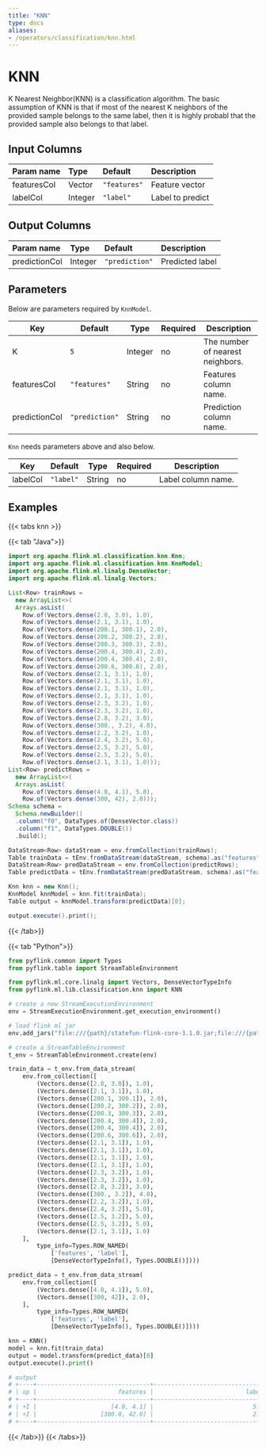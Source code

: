 ```yaml
---
title: "KNN"
type: docs
aliases:
- /operators/classification/knn.html
---
```

<!--
Licensed to the Apache Software Foundation (ASF) under one
or more contributor license agreements.  See the NOTICE file
distributed with this work for additional information
regarding copyright ownership.  The ASF licenses this file
to you under the Apache License, Version 2.0 (the
"License"); you may not use this file except in compliance
with the License.  You may obtain a copy of the License at

  http://www.apache.org/licenses/LICENSE-2.0

Unless required by applicable law or agreed to in writing,
software distributed under the License is distributed on an
"AS IS" BASIS, WITHOUT WARRANTIES OR CONDITIONS OF ANY
KIND, either express or implied.  See the License for the
specific language governing permissions and limitations
under the License.
-->

# KNN

K Nearest Neighbor(KNN) is a classification algorithm. The basic assumption of
KNN is that if most of the nearest K neighbors of the provided sample belongs to
the same label, then it is highly probabl that the provided sample also belongs
to that label.

## Input Columns

| Param name  | Type    | Default      | Description      |
| :---------- | :------ | :----------- | :--------------- |
| featuresCol | Vector  | `"features"` | Feature vector   |
| labelCol    | Integer | `"label"`    | Label to predict |

## Output Columns

| Param name    | Type    | Default        | Description     |
| :------------ | :------ | :------------- | :-------------- |
| predictionCol | Integer | `"prediction"` | Predicted label |

## Parameters

Below are parameters required by `KnnModel`.

| Key           | Default        | Type    | Required | Description                      |
| ------------- | -------------- | ------- | -------- | -------------------------------- |
| K             | `5`            | Integer | no       | The number of nearest neighbors. |
| featuresCol   | `"features"`   | String  | no       | Features column name.            |
| predictionCol | `"prediction"` | String  | no       | Prediction column name.          |

`Knn` needs parameters above and also below.

| Key      | Default   | Type   | Required | Description        |
| -------- | --------- | ------ | -------- | ------------------ |
| labelCol | `"label"` | String | no       | Label column name. |

## Examples

{{< tabs knn >}}

{{< tab "Java">}}
```java
import org.apache.flink.ml.classification.knn.Knn;
import org.apache.flink.ml.classification.knn.KnnModel;
import org.apache.flink.ml.linalg.DenseVector;
import org.apache.flink.ml.linalg.Vectors;

List<Row> trainRows =
  new ArrayList<>(
  Arrays.asList(
    Row.of(Vectors.dense(2.0, 3.0), 1.0),
    Row.of(Vectors.dense(2.1, 3.1), 1.0),
    Row.of(Vectors.dense(200.1, 300.1), 2.0),
    Row.of(Vectors.dense(200.2, 300.2), 2.0),
    Row.of(Vectors.dense(200.3, 300.3), 2.0),
    Row.of(Vectors.dense(200.4, 300.4), 2.0),
    Row.of(Vectors.dense(200.4, 300.4), 2.0),
    Row.of(Vectors.dense(200.6, 300.6), 2.0),
    Row.of(Vectors.dense(2.1, 3.1), 1.0),
    Row.of(Vectors.dense(2.1, 3.1), 1.0),
    Row.of(Vectors.dense(2.1, 3.1), 1.0),
    Row.of(Vectors.dense(2.1, 3.1), 1.0),
    Row.of(Vectors.dense(2.3, 3.2), 1.0),
    Row.of(Vectors.dense(2.3, 3.2), 1.0),
    Row.of(Vectors.dense(2.8, 3.2), 3.0),
    Row.of(Vectors.dense(300., 3.2), 4.0),
    Row.of(Vectors.dense(2.2, 3.2), 1.0),
    Row.of(Vectors.dense(2.4, 3.2), 5.0),
    Row.of(Vectors.dense(2.5, 3.2), 5.0),
    Row.of(Vectors.dense(2.5, 3.2), 5.0),
    Row.of(Vectors.dense(2.1, 3.1), 1.0)));
List<Row> predictRows =
  new ArrayList<>(
  Arrays.asList(
    Row.of(Vectors.dense(4.0, 4.1), 5.0),
    Row.of(Vectors.dense(300, 42), 2.0)));
Schema schema =
  Schema.newBuilder()
  .column("f0", DataTypes.of(DenseVector.class))
  .column("f1", DataTypes.DOUBLE())
  .build();

DataStream<Row> dataStream = env.fromCollection(trainRows);
Table trainData = tEnv.fromDataStream(dataStream, schema).as("features", "label");
DataStream<Row> predDataStream = env.fromCollection(predictRows);
Table predictData = tEnv.fromDataStream(predDataStream, schema).as("features", "label");

Knn knn = new Knn();
KnnModel knnModel = knn.fit(trainData);
Table output = knnModel.transform(predictData)[0];

output.execute().print();
```
{{< /tab>}}

{{< tab "Python">}}
```python
from pyflink.common import Types
from pyflink.table import StreamTableEnvironment

from pyflink.ml.core.linalg import Vectors, DenseVectorTypeInfo
from pyflink.ml.lib.classification.knn import KNN

# create a new StreamExecutionEnvironment
env = StreamExecutionEnvironment.get_execution_environment()

# load flink ml jar
env.add_jars("file:///{path}/statefun-flink-core-3.1.0.jar;file:///{path}/flink-ml-uber-{version}.jar")

# create a StreamTableEnvironment
t_env = StreamTableEnvironment.create(env)

train_data = t_env.from_data_stream(
    env.from_collection([
        (Vectors.dense([2.0, 3.0]), 1.0),
        (Vectors.dense([2.1, 3.1]), 1.0),
        (Vectors.dense([200.1, 300.1]), 2.0),
        (Vectors.dense([200.2, 300.2]), 2.0),
        (Vectors.dense([200.3, 300.3]), 2.0),
        (Vectors.dense([200.4, 300.4]), 2.0),
        (Vectors.dense([200.4, 300.4]), 2.0),
        (Vectors.dense([200.6, 300.6]), 2.0),
        (Vectors.dense([2.1, 3.1]), 1.0),
        (Vectors.dense([2.1, 3.1]), 1.0),
        (Vectors.dense([2.1, 3.1]), 1.0),
        (Vectors.dense([2.1, 3.1]), 1.0),
        (Vectors.dense([2.3, 3.2]), 1.0),
        (Vectors.dense([2.3, 3.2]), 1.0),
        (Vectors.dense([2.8, 3.2]), 3.0),
        (Vectors.dense([300., 3.2]), 4.0),
        (Vectors.dense([2.2, 3.2]), 1.0),
        (Vectors.dense([2.4, 3.2]), 5.0),
        (Vectors.dense([2.5, 3.2]), 5.0),
        (Vectors.dense([2.5, 3.2]), 5.0),
        (Vectors.dense([2.1, 3.1]), 1.0)
    ],
        type_info=Types.ROW_NAMED(
            ['features', 'label'],
            [DenseVectorTypeInfo(), Types.DOUBLE()])))

predict_data = t_env.from_data_stream(
    env.from_collection([
        (Vectors.dense([4.0, 4.1]), 5.0),
        (Vectors.dense([300, 42]), 2.0),
    ],
        type_info=Types.ROW_NAMED(
            ['features', 'label'],
            [DenseVectorTypeInfo(), Types.DOUBLE()])))

knn = KNN()
model = knn.fit(train_data)
output = model.transform(predict_data)[0]
output.execute().print()

# output
# +----+--------------------------------+--------------------------------+--------------------------------+
# | op |                       features |                          label |                     prediction |
# +----+--------------------------------+--------------------------------+--------------------------------+
# | +I |                     [4.0, 4.1] |                            5.0 |                            5.0 |
# | +I |                  [300.0, 42.0] |                            2.0 |                            2.0 |
# +----+--------------------------------+--------------------------------+--------------------------------+
```
{{< /tab>}}
{{< /tabs>}}

